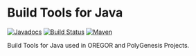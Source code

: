 # Build Tools for Java

[![Javadocs](http://javadoc.io/badge/com.oregor/oregor-build-tools-java.svg?color=brightgreen)](http://javadoc.io/doc/com.oregor/oregor-build-tools-java)
[![Build Status](https://travis-ci.org/oregor-projects/oregor-build-tools-java.svg?branch=master)](https://travis-ci.org/oregor-projects/oregor-build-tools-java)
[![Maven](https://img.shields.io/maven-central/v/com.oregor/oregor-build-tools-java.svg?label=Maven)](https://search.maven.org/search?q=g:%22com.oregor%22%20AND%20a:%22oregor-build-tools-java%22)

Build Tools for Java used in OREGOR and PolyGenesis Projects.
